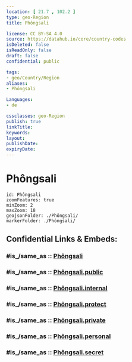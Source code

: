 ```yaml
---
location: [ 21.7 , 102.2 ] 
type: geo-Region
title: Phôngsali

license: CC BY-SA 4.0
source: https://datahub.io/core/country-codes
isDeleted: false
isReadOnly: false
draft: false
confidential: public

tags:
- geo/Country/Region
aliases:
- Phôngsali

Languages:
- de

cssclasses: geo-Region
publish: true
linkTitle: 
keywords: 
layout: 
publishDate: 
expiryDate: 
---
```


# Phôngsali

```leaflet
id: Phôngsali
zoomFeatures: true 
minZoom: 2 
maxZoom: 18
geojsonFolder: ./Phôngsali/
markerFolder: ./Phôngsali/
```


## Confidential Links & Embeds: 

### #is_/same_as :: [Phôngsali](/_Standards/Earth/Continent/Asia/Asia~South~East/Laos/Provinces~Laos/Phôngsali.md) 

### #is_/same_as :: [Phôngsali.public](/_public/Earth/Continent/Asia/Asia~South~East/Laos/Provinces~Laos/Phôngsali.public.md) 

### #is_/same_as :: [Phôngsali.internal](/_internal/Earth/Continent/Asia/Asia~South~East/Laos/Provinces~Laos/Phôngsali.internal.md) 

### #is_/same_as :: [Phôngsali.protect](/_protect/Earth/Continent/Asia/Asia~South~East/Laos/Provinces~Laos/Phôngsali.protect.md) 

### #is_/same_as :: [Phôngsali.private](/_private/Earth/Continent/Asia/Asia~South~East/Laos/Provinces~Laos/Phôngsali.private.md) 

### #is_/same_as :: [Phôngsali.personal](/_personal/Earth/Continent/Asia/Asia~South~East/Laos/Provinces~Laos/Phôngsali.personal.md) 

### #is_/same_as :: [Phôngsali.secret](/_secret/Earth/Continent/Asia/Asia~South~East/Laos/Provinces~Laos/Phôngsali.secret.md)

